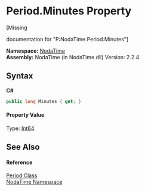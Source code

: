 # Period.Minutes Property 
 

\[Missing <summary> documentation for "P:NodaTime.Period.Minutes"\]

**Namespace:**&nbsp;<a href="N_NodaTime">NodaTime</a><br />**Assembly:**&nbsp;NodaTime (in NodaTime.dll) Version: 2.2.4

## Syntax

**C#**<br />
``` C#
public long Minutes { get; }
```


#### Property Value
Type: <a href="http://msdn2.microsoft.com/en-us/library/6yy583ek" target="_blank">Int64</a>

## See Also


#### Reference
<a href="T_NodaTime_Period">Period Class</a><br /><a href="N_NodaTime">NodaTime Namespace</a><br />